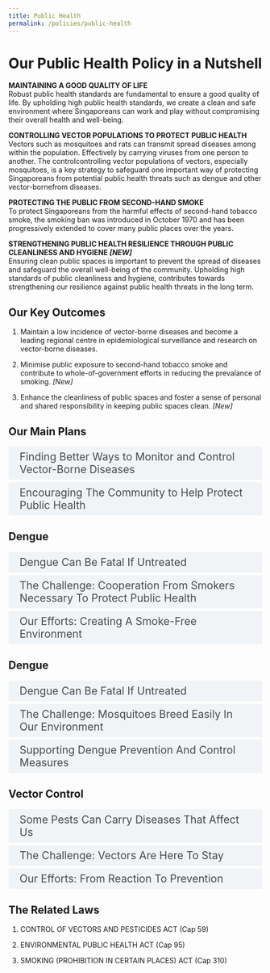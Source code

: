 ```yaml
---
title: Public Health
permalink: /policies/public-health
---
```

<style>

input {
	display: none;
}
label {
	display: block;
	padding: 8px 22px;
	margin: 0 0 5px 0;
	cursor: pointor;
	background: #F0F4F6;
	border-radius: 3px;
	color: #484848;
	transition: ease .5s;
	font-size: 1.5em;
}

label:hover {
	background: #4a96b0;
	color: #FFF;
}

.accordion-content {
	/* background: #E2E5F6; */
	padding: 10px 0px 30px 30px;
	/* border: 1px solid #484848; */
	margin: 0 0 1px 0;
	border-radius: 3px;
}

input + label + .accordion-content {
	display: none;
}

input:checked + label + .accordion-content {
	display: none;
}

input:checked + label + .accordion-content {
	display: block;
}

</style>
<!-- End of accordion -->

<div class="container">

<h1><b>Our Public Health Policy in a Nutshell</b></h1>

<p><strong>MAINTAINING A GOOD QUALITY OF LIFE</strong><br>  Robust public health standards are fundamental to ensure a good quality of life. By upholding high public health standards, we create a clean and safe environment where Singaporeans can work and play without compromising their overall health and well-being.</p>

<p><strong>CONTROLLING VECTOR POPULATIONS TO PROTECT PUBLIC HEALTH</strong><br>  Vectors such as mosquitoes and rats can transmit spread diseases among within the population. Effectively  by carrying viruses from one person to another. The controlcontrolling vector populations of vectors, especially mosquitoes, is a key strategy to safeguard one important way of protecting Singaporeans from potential public health threats such as dengue and other vector-bornefrom diseases.</p>

<p><strong>PROTECTING THE PUBLIC FROM SECOND-HAND SMOKE</strong><br>  To protect Singaporeans from the harmful effects of second-hand tobacco smoke, the smoking ban was introduced in October 1970 and has been progressively extended to cover many public places over the years.</p>

<p><strong>STRENGTHENING PUBLIC HEALTH RESILIENCE THROUGH PUBLIC CLEANLINESS AND HYGIENE <i>[NEW]</i></strong><br>  Ensuring clean public spaces is important to prevent the spread of diseases and safeguard the overall well-being of the community. Upholding high standards of public cleanliness and hygiene, contributes towards strengthening our resilience against public health threats in the long term.</p>

<h2 id="our-key-targets">Our Key Outcomes</h2>
<ol>
	<li><p>Maintain a low incidence of vector-borne diseases and become a leading regional centre in epidemiological surveillance and research on vector-borne diseases.</p>
	</li>
	<li><p>Minimise public exposure to second-hand tobacco smoke and contribute to whole-of-government efforts in reducing the prevalance of smoking. <i>[New]</i></p>
	</li>
	<li><p>Enhance the cleanliness of public spaces and foster a sense of personal and shared responsibility in keeping public spaces clean. <i>[New]</i></p>
	</li>
</ol>

<h2 id="our-main-plans">Our Main Plans</h2>
<div>
	<input type="checkbox" id="title1"  /><label for="title1">Finding Better Ways to Monitor and Control Vector-Borne Diseases</label>
	<div class="accordion-content">
		<p>To safeguard the well-being of Singaporeans, we employ various ways to monitor and control vector-borne diseases. This includes regular surveillance and periodic checks to control vector populations as well as  carry outconducting research to study vector-borne diseases and explore better ways to control them.</p>
	</div>
	<input type="checkbox" id="title2"  /><label for="title2">Encouraging The Community to Help Protect Public Health</label>
	<div class="accordion-content">
		<p>To achieve high standards of high public health standards, we  aim to foster a sense of  increase community ownership for public health. The involvement of the wider  community and the private sector plays a pivotal role in safeguarding contributes to our our public health as we move towards greater increased self-regulation. Efforts at both the individual and collective level are necessary to mitigate public health risks attributed to vectors, second-hand tobacco smoke, and poor cleanliness issues in public spaces.</p>
	</div>
</div>

<a id="Dengue"></a>

<h2>Dengue</h2>
<div>
	<input type="checkbox" id="title3"  /><label for="title3">Dengue Can Be Fatal If Untreated</label>
	<div class="accordion-content">
		<p>The female Aedes aegypti mosquito is the primary vector of dengue in Singapore. When an Aedes mosquito bites an infected person, it can pick up the virus and pass it to the next person it bites.</p>
		<p>The more severe forms of dengue can be fatal if not treated.</p>
	</div>
	<input type="checkbox" id="title4"  /><label for="title4">The Challenge: Cooperation From Smokers Necessary To Protect Public Health</label>
	<div class="accordion-content">
		<p>Although only 10% of Singaporean adults are smokers, anyone in a public space with smokers can be affected by the effects of smoking.</p>
		<p>The Ministry takes measures to protect the health of non-smokers through the smoking prohibition act.</p>
		<p>Besides having laws in place, smokers must also take responsibility for their own actions and be considerate towards others.</p>
	</div>
	<input type="checkbox" id="title5"  /><label for="title5">Our Efforts: Creating A Smoke-Free Environment</label>
	<div class="accordion-content">
		<p><em>Greater Enforcement Of Ban</em></p>
		<p>The NEA has stepped up its efforts to enforce the smoking ban by conducting daily patrols of various places, including 24-hour food and entertainment outlets. Members of the public can also report smoking violations via NEA's myENV mobile application, or <a href="https://www.nea.gov.sg/corporate-functions/feedback">Online Feedback Form</a>.</p>
		<p><em>Extending The Smoking Ban To More Areas</em></p>
		<p>Efforts to protect non-smokers from second-hand smoke began in 1970 when smoking was banned in cinemas, theatres and on omnibuses. Since then, the ban has been extended to more than 49,000 premises, particularly those where it is harder for non-smokers to avoid second-hand smoke. MSE and NEA will continue to consider further extensions of the smoking prohibition from time to time.</p>
		
	</div>
</div>

<a id="dengue"></a>

<h2>Dengue</h2>
<div>
	<input type="checkbox" id="title6"  /><label for="title6">Dengue Can Be Fatal If Untreated</label>
	<div class="accordion-content">
		<p>The female Aedes aegypti mosquito is the primary vector of dengue in Singapore. When an Aedes mosquito bites an infected person, it can pick up the virus and pass it to the next person it bites. <a href="https://www.nea.gov.sg/dengue-zika/Aedes">View the map</a> showing areas with relatively higher Aedes aegypti mosquito population, and thus higher risk of dengue transmission.</p>
		<p>Residents living in areas with relatively higher Aedes aegypti mosquito populations are urged to help reduce the mosquito population by regularly practising the Mozzie Wipeout 'B-L-O-C-K' steps.</p>
		<p>The more severe forms of dengue can be fatal if not treated.</p>
		<p>Learn how you can prevent Aedes mosquito breeding at the National Environment Agency (NEA)'s <a href="https://www.nea.gov.sg/dengue-zika/dengue">dengue webpage</a></p>
	</div>
	<input type="checkbox" id="title7"  /><label for="title7">The Challenge: Mosquitoes Breed Easily In Our Environment</label>
	<div class="accordion-content">
		<p>The Aedes mosquito breeds in stagnant water in man-made habitats. These can be easily found in our environment – such as pails and containers in our homes, tree holes and outdoor drains. Our tropical climate is also conducive to the maturation of the mosquito.</p>
		<p><em> The Disease Is Constantly Among Us</em></p>
		<p>Dengue is endemic in Singapore and the region. This means that the disease is always present, even if it is not always at high levels. To prevent disease transmission, it is important for us to keep mosquito numbers as low as possible at all times.</p>
		<p><em>Receive Alerts On Areas With Higher Aedes Aegypti Mosquito Populations</em></p>
		<p>Download the myENV app and view the Aedes Mosquitoes map, showing areas with relatively high Aedes aegypti mosquito populations. Add locations on the myENV app and set up notifications for Aedes mosquitoes. You will be notified if one of your locations is in an area with higher Aedes population.</p>
		<p>Download the myENV app for <a href="https://apps.apple.com/sg/app/myenv/id444435182">iPhone</a> or <a href="https://play.google.com/store/apps/details?id=sg.gov.nea&hl=en">Android.</a></p>
	</div>
	<input type="checkbox" id="title8"  /><label for="title8">Supporting Dengue Prevention And Control Measures</label>
	<div class="accordion-content">
		<p>NEA is the lead agency that tackles the dengue problem in Singapore. The Ministry coordinates broader efforts across government agencies to stop the spread of dengue fever.</p>
		<p><em>Search And Destroy Operations</em></p>
		<p>Potential breeding spots are sought out and pre-emptively removed.</p>
		<p><em>Develop New Tools</em></p>
		<p>NEA works with researchers to explore new technology to tackle dengue.</p>
		<p><em>Engage The Community</em></p>
		<p>NEA also engages and educates the community on the need to prevent mosquito breeding.</p>
	</div>
</div>


<a id="vector-control"></a>

<h2>Vector Control</h2>
<div>
	<input type="checkbox" id="title12"  /><label for="title12">Some Pests Can Carry Diseases That Affect Us</label>
	<div class="accordion-content">
		<p>Pests that can carry diseases are also referred to as vectors. Given Singapore’s high population density, any outbreak of vector-borne diseases is likely to spread rapidly. NEA monitors the vector population to make sure that vector-borne diseases here are kept under control.</p>
	</div>
	<input type="checkbox" id="title13"  /><label for="title13">The Challenge: Vectors Are Here To Stay</label>
	<div class="accordion-content">
		<p><em>Tougher, Adaptable Agents Of Disease</em></p>
		<p>Due to the loss of their original habitats from rapid urbanisation, these vectors have quickly adopted alternative breeding grounds in built-up areas. Coupled with increased resistance to pesticides, it is almost impossible to get rid of vectors completely.</p>
		<p><em>New Vector-Borne Diseases</em></p>
		<p>Air travel and trade mean that new vector-borne diseases can spread to Singapore through visiting travellers or returning locals.</p>
		<p><em>Favourable Climate For Breeding</em></p>
		<p>With climate change, increases in temperature and rainfall are expected. This may result in vectors thriving in new locations and maturing faster.</p>
	</div>
	<input type="checkbox" id="title14"  /><label for="title14">Our Efforts: From Reaction To Prevention</label>
	<div class="accordion-content">
		<p><em>Surveillance And Control</em></p>
		<p>NEA maintains a close watch on the rodent population to keep it under control. Since 01 June 2011, NEA's vector control technicians (VCTs) conduct systematic inspections of both HDB and non-HDB estates island-wide as part of a dedicated rodent surveillance and control team under NEA. Between 2005 and 2007, NEA co-funded a dedicated rodent control programme for HDB estates, termed "Rat Attack". There were three phases in the programme.</p>
		<p>For mosquitoes, NEA officers visit premises at least once every 3 to 6 months to check for potential breeding spots and remove existing breeding grounds. NEA also carries out virus surveillance on patient blood samples submitted by healthcare providers, to track the different variations of the dengue virus circulating in the community.</p>
		<p><em>Keeping Dengue At Bay</em></p>
		<p>While we cannot get rid of vectors completely, we have successfully kept outbreaks of diseases at bay.</p>
		<p>Since its set up in 2002, NEA’s Environmental Health Institute (EHI) has been conducting research, surveillance and risk assessments on vector-borne diseases such as dengue, chikungunya and malaria. Accurate and rapid diagnosis of such diseases is important as it helps to minimise the chances of transmission.</p>
	</div>
</div>

<h2>The Related Laws</h2>
<ol>
	<li><p>CONTROL OF VECTORS AND PESTICIDES ACT (Cap 59)</p>
	</li>
	<li><p>ENVIRONMENTAL PUBLIC HEALTH ACT (Cap 95)</p>
	</li>
	<li><p>SMOKING (PROHIBITION IN CERTAIN PLACES) ACT (Cap 310)</p>
	</li>
</ol>
